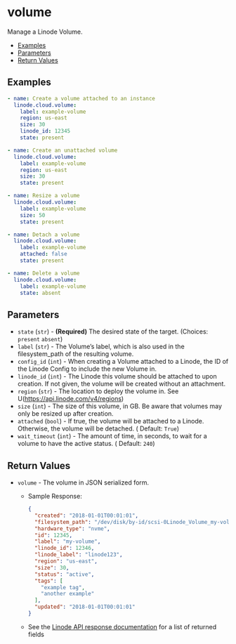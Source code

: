 # volume

Manage a Linode Volume.


- [Examples](#examples)
- [Parameters](#parameters)
- [Return Values](#return-values)

## Examples

```yaml
- name: Create a volume attached to an instance
  linode.cloud.volume:
    label: example-volume
    region: us-east
    size: 30
    linode_id: 12345
    state: present
```

```yaml
- name: Create an unattached volume
  linode.cloud.volume:
    label: example-volume
    region: us-east
    size: 30
    state: present
```

```yaml
- name: Resize a volume
  linode.cloud.volume:
    label: example-volume
    size: 50
    state: present
```

```yaml
- name: Detach a volume
  linode.cloud.volume:
    label: example-volume
    attached: false
    state: present
```

```yaml
- name: Delete a volume
  linode.cloud.volume:
    label: example-volume
    state: absent
```


## Parameters



- `state` (`str`) - **(Required)** The desired state of the target.  (Choices:  `present` `absent`)
- `label` (`str`) -  The Volume’s label, which is also used in the filesystem_path of the resulting volume.  
- `config_id` (`int`) -  When creating a Volume attached to a Linode, the ID of the Linode Config to include the new Volume in.  
- `linode_id` (`int`) -  The Linode this volume should be attached to upon creation. If not given, the volume will be created without an attachment.  
- `region` (`str`) -  The location to deploy the volume in. See U(https://api.linode.com/v4/regions)  
- `size` (`int`) -  The size of this volume, in GB. Be aware that volumes may only be resized up after creation.  
- `attached` (`bool`) -  If true, the volume will be attached to a Linode. Otherwise, the volume will be detached.  ( Default: `True`)
- `wait_timeout` (`int`) -  The amount of time, in seconds, to wait for a volume to have the active status.  ( Default: `240`)


## Return Values

- `volume` - The volume in JSON serialized form.

    - Sample Response:
        ```json
        {
          "created": "2018-01-01T00:01:01",
          "filesystem_path": "/dev/disk/by-id/scsi-0Linode_Volume_my-volume",
          "hardware_type": "nvme",
          "id": 12345,
          "label": "my-volume",
          "linode_id": 12346,
          "linode_label": "linode123",
          "region": "us-east",
          "size": 30,
          "status": "active",
          "tags": [
            "example tag",
            "another example"
          ],
          "updated": "2018-01-01T00:01:01"
        }
        ```
    - See the [Linode API response documentation](https://www.linode.com/docs/api/volumes/#volume-view__responses) for a list of returned fields


